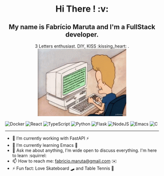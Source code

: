 <!--
**fabriciomaruta/fabriciomaruta** is a ✨ _special_ ✨ repository because its `README.md` (this file) appears on your GitHub profile.

Here are some ideas to get you started:

- 🔭 I’m currently working on ...
- 🌱 I’m currently learning ...
- 👯 I’m looking to collaborate on ...
- 🤔 I’m looking for help with ...
- 💬 Ask me about ...
- 📫 How to reach me: ...
- 😄 Pronouns: ...
- ⚡ Fun fact: ...
-->

<h1 align=center> Hi There ! :v:</h1>
<div align=center>
<div>
<h2>My name is Fabrício Maruta and I'm a FullStack developer.</h2>
3 Letters enthusiast. DIY, KISS :kissing_heart: .
</div>
<img src="beavis-computer.gif" width=290 />
</div>

![Docker](https://img.shields.io/badge/docker-%230db7ed.svg?style=for-the-badge&logo=docker&logoColor=white)
![React](https://img.shields.io/badge/react-%2320232a.svg?style=for-the-badge&logo=react&logoColor=%2361DAFB)
![TypeScript](https://img.shields.io/badge/typescript-%23007ACC.svg?style=for-the-badge&logo=typescript&logoColor=white)
![Python](https://img.shields.io/badge/python-3670A0?style=for-the-badge&logo=python&logoColor=ffdd54)
![Flask](https://img.shields.io/badge/flask-%23000.svg?style=for-the-badge&logo=flask&logoColor=white)
![NodeJS](https://img.shields.io/badge/node.js-6DA55F?style=for-the-badge&logo=node.js&logoColor=white)
![Emacs](https://img.shields.io/badge/Emacs-%237F5AB6.svg?&style=for-the-badge&logo=gnu-emacs&logoColor=white)
![C](https://img.shields.io/badge/c-%2300599C.svg?style=for-the-badge&logo=c&logoColor=white)


---
- 🔭 I’m currently working with FastAPI :zap:
- 🌱 I’m currently learning Emacs :dash:
- 💬 Ask me about anything, I'm wide open to discuss everything. I'm here to learn :squirrel:
- 📫 How to reach me: fabricio.maruta@gmail.com :envelope:
- ⚡ Fun fact: Love Skateboard 🛹 and Table Tennis 🏓